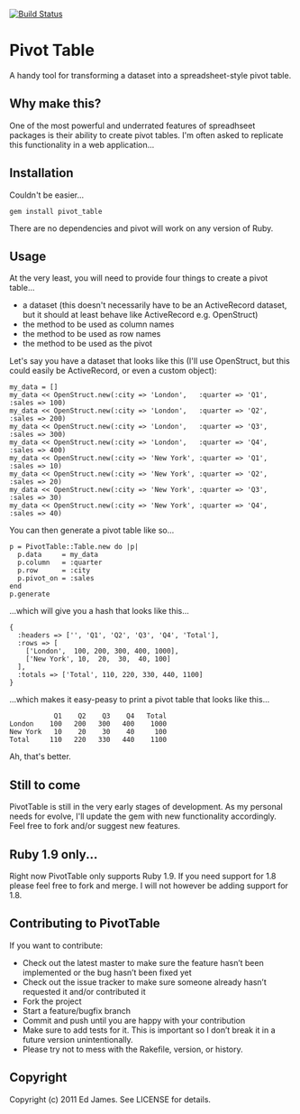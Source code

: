 [![Build Status](https://secure.travis-ci.org/[edjames]/[pivot_table].png)](http://travis-ci.org/[edjames]/[pivot_table])

Pivot Table
===========

A handy tool for transforming a dataset into a spreadsheet-style pivot table.

Why make this?
--------------

One of the most powerful and underrated features of spreadhseet packages is their ability to create pivot tables. I'm often asked
to replicate this functionality in a web application...

Installation
------------

Couldn't be easier...

    gem install pivot_table

There are no dependencies and pivot will work on any version of Ruby.

Usage
-----

At the very least, you will need to provide four things to create a pivot table...

* a dataset (this doesn't necessarily have to be an ActiveRecord dataset, but it should at least behave like ActiveRecord e.g. OpenStruct)
* the method to be used as column names
* the method to be used as row names
* the method to be used as the pivot

Let's say you have a dataset that looks like this (I'll use OpenStruct, but this could easily be ActiveRecord, or even a custom object):

    my_data = []
    my_data << OpenStruct.new(:city => 'London',   :quarter => 'Q1', :sales => 100)
    my_data << OpenStruct.new(:city => 'London',   :quarter => 'Q2', :sales => 200)
    my_data << OpenStruct.new(:city => 'London',   :quarter => 'Q3', :sales => 300)
    my_data << OpenStruct.new(:city => 'London',   :quarter => 'Q4', :sales => 400)
    my_data << OpenStruct.new(:city => 'New York', :quarter => 'Q1', :sales => 10)
    my_data << OpenStruct.new(:city => 'New York', :quarter => 'Q2', :sales => 20)
    my_data << OpenStruct.new(:city => 'New York', :quarter => 'Q3', :sales => 30)
    my_data << OpenStruct.new(:city => 'New York', :quarter => 'Q4', :sales => 40)

You can then generate a pivot table like so...

    p = PivotTable::Table.new do |p|
      p.data     = my_data
      p.column   = :quarter
      p.row      = :city
      p.pivot_on = :sales
    end
    p.generate

...which will give you a hash that looks like this...

    {
      :headers => ['', 'Q1', 'Q2', 'Q3', 'Q4', 'Total'],
      :rows => [
        ['London',  100, 200, 300, 400, 1000],
        ['New York', 10,  20,  30,  40, 100]
      ],
      :totals => ['Total', 110, 220, 330, 440, 1100]
    }

...which makes it easy-peasy to print a pivot table that looks like this...

               Q1    Q2    Q3    Q4   Total
    London    100   200   300   400    1000
    New York   10    20    30    40     100
    Total     110   220   330   440    1100

Ah, that's better.

Still to come
-------------

PivotTable is still in the very early stages of development. As my personal needs for evolve, I'll update the gem with new functionality accordingly.
Feel free to fork and/or suggest new features.

Ruby 1.9 only...
----------------

Right now PivotTable only supports Ruby 1.9. If you need support for 1.8 please feel free to fork and merge. I will not however be adding
support for 1.8.

Contributing to PivotTable
---------------------

If you want to contribute:

* Check out the latest master to make sure the feature hasn’t been implemented or the bug hasn’t been fixed yet
* Check out the issue tracker to make sure someone already hasn’t requested it and/or contributed it
* Fork the project
* Start a feature/bugfix branch
* Commit and push until you are happy with your contribution
* Make sure to add tests for it. This is important so I don’t break it in a future version unintentionally.
* Please try not to mess with the Rakefile, version, or history.

Copyright
---------

Copyright (c) 2011 Ed James. See LICENSE for details.